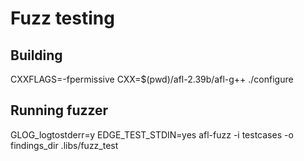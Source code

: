 # Fuzz testing

## Building

CXXFLAGS=-fpermissive CXX=$(pwd)/afl-2.39b/afl-g++ ./configure

## Running fuzzer

GLOG_logtostderr=y EDGE_TEST_STDIN=yes afl-fuzz -i testcases -o findings_dir .libs/fuzz_test
